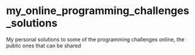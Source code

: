 # my_online_programming_challenges_solutions
My personal solutions to some of the programming challenges online, the public ones that can be shared

